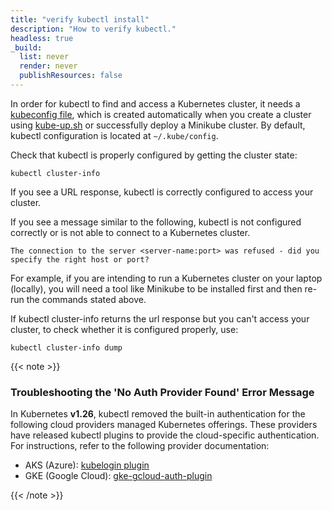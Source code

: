 ```yaml
---
title: "verify kubectl install"
description: "How to verify kubectl."
headless: true
_build:
  list: never
  render: never
  publishResources: false
---
```


In order for kubectl to find and access a Kubernetes cluster, it needs a
[kubeconfig file](/docs/concepts/configuration/organize-cluster-access-kubeconfig/),
which is created automatically when you create a cluster using
[kube-up.sh](https://github.com/kubernetes/kubernetes/blob/master/cluster/kube-up.sh)
or successfully deploy a Minikube cluster.
By default, kubectl configuration is located at `~/.kube/config`.

Check that kubectl is properly configured by getting the cluster state:

```shell
kubectl cluster-info
```

If you see a URL response, kubectl is correctly configured to access your cluster.

If you see a message similar to the following, kubectl is not configured correctly or is not able to connect to a Kubernetes cluster.

```
The connection to the server <server-name:port> was refused - did you specify the right host or port?
```

For example, if you are intending to run a Kubernetes cluster on your laptop (locally), you will need a tool like Minikube to be installed first and then re-run the commands stated above.

If kubectl cluster-info returns the url response but you can't access your cluster, to check whether it is configured properly, use:

```shell
kubectl cluster-info dump
```

{{< note >}}
### Troubleshooting the 'No Auth Provider Found' Error Message

In Kubernetes **v1.26**, kubectl removed the built-in authentication for the following cloud
providers managed Kubernetes offerings. These providers have released kubectl plugins to provide the cloud-specific authentication. For instructions, refer to the following provider documentation:

*  AKS (Azure): [kubelogin plugin](https://github.com/Azure/kubelogin)
*  GKE (Google Cloud): [gke-gcloud-auth-plugin](https://cloud.google.com/kubernetes-engine/docs/how-to/cluster-access-for-kubectl#install_plugin)

{{< /note >}}